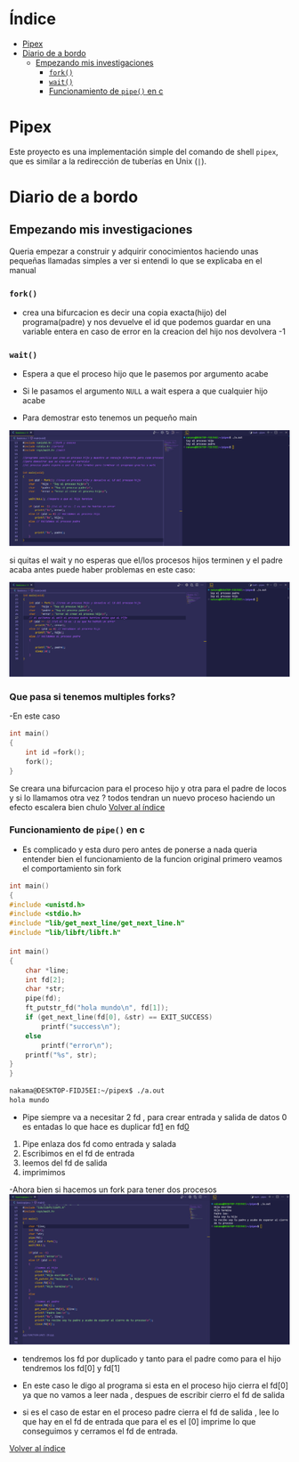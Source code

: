 # Índice

- [Pipex](#pipex)
- [Diario de a bordo](#diario-de-a-bordo)
	- [Empezando mis investigaciones](#empezando-mis-investigaciones)
		- [`fork()`](#fork)
		- [`wait()`](#wait)
		- [Funcionamiento de `pipe()` en c](#funcionamiento-de-pipe-en-c)



# Pipex

Este proyecto es una implementación simple del comando de shell `pipex`, que es similar a la redirección de tuberías en Unix (`|`).

# Diario de a bordo 

## Empezando mis investigaciones

Queria empezar a construir y adquirir conocimientos haciendo unas pequeñas llamadas simples a ver si entendi lo que se explicaba en el manual

### `fork()`

- crea una bifurcacion es decir una copia exacta(hijo) del programa(padre) y nos devuelve el id que podemos guardar en una variable entera en caso de error en la creacion del hijo nos devolvera -1

### `wait()`

- Espera a que el proceso hijo que le pasemos por argumento acabe

- Si le pasamos el argumento `NULL` a wait espera a que cualquier hijo acabe 

- Para demostrar esto tenemos un pequeño main 

![basicos.c](/images/conwait.png)

si quitas el wait y no esperas que el/los procesos hijos terminen 
y el padre acaba antes puede haber problemas en este caso:

![Alt text](/images/sinwait.png)


### Que pasa si tenemos multiples forks?

-En este caso 

```c
int main()
{
	int id =fork();
	fork();
}
```
Se creara una bifurcacion para el proceso hijo y otra para el padre de locos y si lo llamamos otra vez ?
todos tendran un nuevo proceso haciendo un efecto escalera bien chulo
[Volver al índice](#índice)

### Funcionamiento de `pipe()` en c

- Es complicado y esta duro pero antes de ponerse a nada queria entender bien el funcionamiento de la funcion original primero veamos el comportamiento sin fork

```c
int main()
{
#include <unistd.h>
#include <stdio.h>
#include "lib/get_next_line/get_next_line.h"
#include "lib/libft/libft.h"

int main()
{
	char *line;
	int fd[2];
	char *str;
	pipe(fd);
	ft_putstr_fd("hola mundo\n", fd[1]);
	if (get_next_line(fd[0], &str) == EXIT_SUCCESS)
		printf("success\n");
	else
		printf("error\n");
	printf("%s", str);
}
}
```
```bash
nakama@DESKTOP-FIDJ5EI:~/pipex$ ./a.out 
hola mundo
```
- Pipe siempre va a necesitar 2 fd , para crear entrada y salida de datos 0 es entadas lo que hace es duplicar  fd[1](entrada) en fd[0](salida)

1. Pipe enlaza dos fd como entrada y salada
2. Escribimos en el fd de entrada 
3. leemos del fd de salida
4. imprimimos

-Ahora bien si hacemos un fork para tener dos procesos
![forkpipe](/images/forkpipe.png)

- tendremos los fd por duplicado y tanto para el padre como para el hijo tendremos los fd[0] y fd[1]

- En este caso le digo al programa si esta en el proceso hijo cierra el fd[0] ya que no vamos a leer nada , despues de escribir cierro el fd de salida

- si es el caso de estar en el proceso padre cierra el fd de salida , lee lo que hay en el fd de entrada que para el es el [0] imprime lo que conseguimos y cerramos el fd de entrada.

[Volver al índice](#índice)





